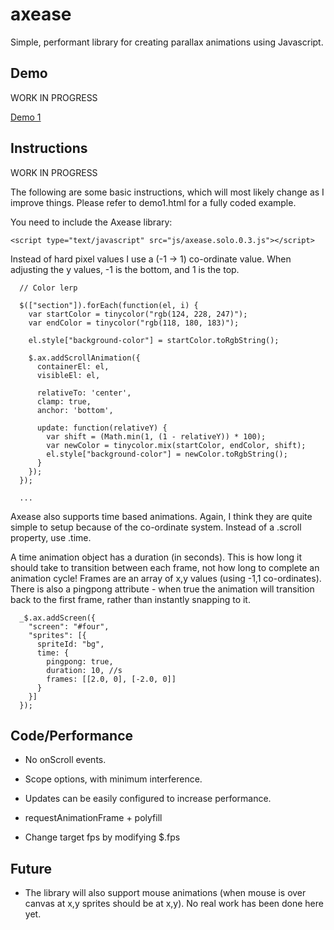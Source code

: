 # axease
Simple, performant library for creating parallax animations using Javascript.

Demo
------------

WORK IN PROGRESS

[Demo 1](http://studiouniver.se/github/axease/demo1.html)

Instructions
------------

WORK IN PROGRESS

The following are some basic instructions, which will most likely change as I improve things. Please refer to demo1.html for a fully coded example.

You need to include the Axease library:

    <script type="text/javascript" src="js/axease.solo.0.3.js"></script>

Instead of hard pixel values I use a (-1 -> 1) co-ordinate value. When adjusting the y values, -1 is the bottom, and 1 is the top.

      // Color lerp

      $(["section"]).forEach(function(el, i) {
        var startColor = tinycolor("rgb(124, 228, 247)");
        var endColor = tinycolor("rgb(118, 180, 183)");

        el.style["background-color"] = startColor.toRgbString();

        $.ax.addScrollAnimation({
          containerEl: el,
          visibleEl: el,

          relativeTo: 'center',
          clamp: true,
          anchor: 'bottom',

          update: function(relativeY) {
            var shift = (Math.min(1, (1 - relativeY)) * 100);
            var newColor = tinycolor.mix(startColor, endColor, shift);
            el.style["background-color"] = newColor.toRgbString();
          }
        });
      });

      ...

Axease also supports time based animations. Again, I think they are quite simple to setup because of the co-ordinate system. Instead of a .scroll property, use .time.

A time animation object has a duration (in seconds). This is how long it should take to transition between each frame, not how long to complete an animation cycle! Frames are an array of x,y values (using -1,1 co-ordinates). There is also a pingpong attribute - when true the animation will transition back to the first frame, rather than instantly snapping to it.

      _$.ax.addScreen({
        "screen": "#four",
        "sprites": [{
          spriteId: "bg",
          time: {
            pingpong: true,
            duration: 10, //s
            frames: [[2.0, 0], [-2.0, 0]]
          }
        }]
      });

Code/Performance
-----------

* No onScroll events.

* Scope options, with minimum interference.

* Updates can be easily configured to increase performance.

* requestAnimationFrame + polyfill

* Change target fps by modifying $.fps

Future
------

* The library will also support mouse animations (when mouse is over canvas at x,y sprites should be at x,y). No real work has been done here yet.
